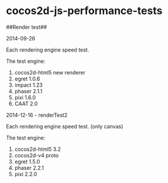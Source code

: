 cocos2d-js-performance-tests
============================

##Render test##

2014-09-26

Each rendering engine speed test.

The test engine:

1. cocos2d-html5 new renderer
2. egret 1.0.6 
3. impact 1.23
4. phaser 2.1.1
5. pixi 1.6.0
6. CAAT 2.0


2014-12-16 - renderTest2

Each rendering engine speed test. (only canvas)

The test engine:

1. cocos2d-html5 3.2
2. cocos2d-v4 proto
3. egret 1.5.0
4. phaser 2.2.1
5. pixi 2.2.0